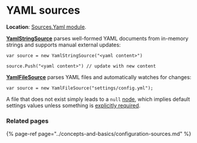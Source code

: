 # YAML sources

**Location**: [Sources.Yaml module](../modules/sources.yaml.md).

[**YamlStringSource**](https://github.com/vostok/configuration.sources.yaml/blob/master/Vostok.Configuration.Sources.Yaml/YamlStringSource.cs) parses well-formed YAML documents from in-memory strings and supports manual external updates:

```text
var source = new YamlStringSource("<yaml content>")

source.Push("<yaml content>") // update with new content
```

[**YamlFileSource**](https://github.com/vostok/configuration.sources.yaml/blob/master/Vostok.Configuration.Sources.Yaml/YamlFileSource.cs) parses YAML files and automatically watches for changes:

```text
var source = new YamlFileSource("settings/config.yml");
```

A file that does not exist simply leads to a `null` [node](../concepts-and-basics/settings-nodes/), which implies default settings values unless something is [explicitly required](../basic-scenarios/make-settings-required.md).

### Related pages

{% page-ref page="../concepts-and-basics/configuration-sources.md" %}



